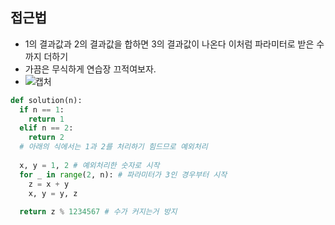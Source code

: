 ## 접근법
- 1의 결과값과 2의 결과값을 합하면 3의 결과값이 나온다 이처럼 파라미터로 받은 수 까지 더하기
- 가끔은 무식하게 연습장 끄적여보자.
- ![캡처](https://user-images.githubusercontent.com/77317312/107524342-029ffc00-6bf9-11eb-9ecf-7b43d5e2e11e.PNG)

```python
def solution(n):
  if n == 1:
    return 1
  elif n == 2:
    return 2
  # 아래의 식에서는 1과 2를 처리하기 힘드므로 예외처리
  
  x, y = 1, 2 # 예외처리한 숫자로 시작
  for _ in range(2, n): # 파라미터가 3인 경우부터 시작
    z = x + y
    x, y = y, z
   
  return z % 1234567 # 수가 커지는거 방지
```
